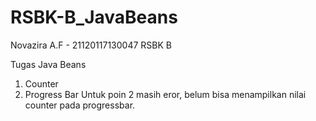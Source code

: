 # RSBK-B_JavaBeans

Novazira A.F - 21120117130047
RSBK B

Tugas Java Beans
1. Counter
2. Progress Bar
Untuk poin 2 masih eror, belum bisa menampilkan nilai counter pada progressbar.
